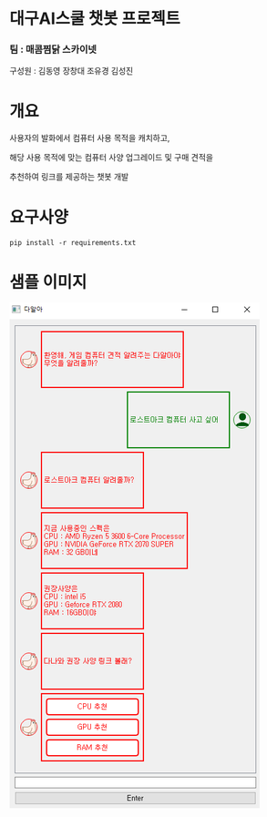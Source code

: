 # 대구AI스쿨 챗봇 프로젝트

### 팀 : 매콤찜닭 스카이넷

구성원 : 김동영 장창대 조유경 김성진

# 개요
사용자의 발화에서 컴퓨터 사용 목적을 캐치하고,

해당 사용 목적에 맞는 컴퓨터 사양 업그레이드 및 구매 견적을

추천하여 링크를 제공하는 챗봇 개발

# 요구사양
    pip install -r requirements.txt

# 샘플 이미지
![img.png](img/img.png)




